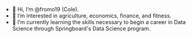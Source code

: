 - 👋 Hi, I’m @fromo19 (Cole).
- 👀 I’m interested in agriculture, economics, finance, and fitness.
- 🌱 I’m currently learning the skills necessary to begin a career in Data Science through Springboard's Data Science program.

<!---
fromo19/fromo19 is a ✨ special ✨ repository because its `README.md` (this file) appears on your GitHub profile.
You can click the Preview link to take a look at your changes.
--->
